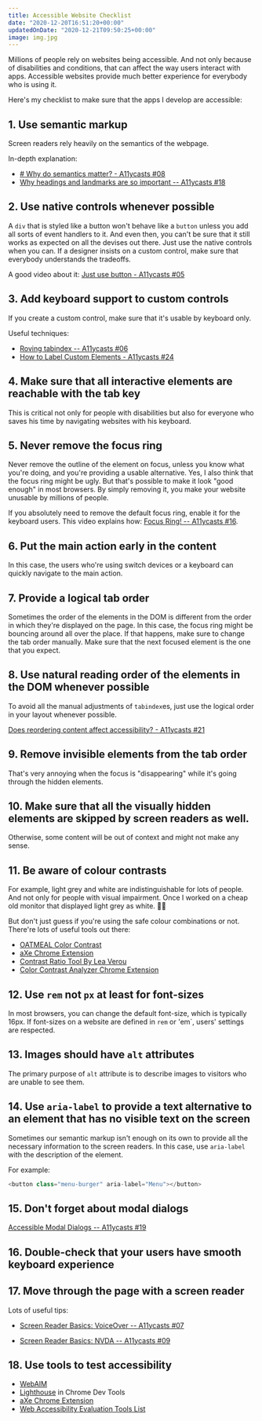 ```yaml
---
title: Accessible Website Checklist
date: "2020-12-20T16:51:20+00:00"
updatedOnDate: "2020-12-21T09:50:25+00:00"
image: img.jpg
---
```


Millions of people rely on websites being accessible. And not only because of disabilities and conditions, that can affect the way users interact with apps. Accessible websites provide much better experience for everybody who is using it.

Here's my checklist to make sure that the apps I develop are accessible:

## 1. Use semantic markup

Screen readers rely heavily on the semantics of the webpage.

In-depth explanation:

- [# Why do semantics matter? - A11ycasts #08](https://www.youtube.com/watch?v=g2tzEil5TL0&list=PLNYkxOF6rcICWx0C9LVWWVqvHlYJyqw7g)
- [Why headings and landmarks are so important -- A11ycasts #18](https://www.youtube.com/watch?v=vAAzdi1xuUY&list=PLNYkxOF6rcICWx0C9LVWWVqvHlYJyqw7g)

## 2. Use native controls whenever possible

A `div` that is styled like a button won't behave like a `button` unless you add all sorts of event handlers to it. And even then, you can't be sure that it still works as expected on all the devises out there. Just use the native controls when you can. If a designer insists on a custom control, make sure that everybody understands the tradeoffs.

A good video about it: [Just use button - A11ycasts #05](https://www.youtube.com/watch?v=CZGqnp06DnI&list=PLNYkxOF6rcICWx0C9LVWWVqvHlYJyqw7g)

## 3. Add keyboard support to custom controls

If you create a custom control, make sure that it's usable by keyboard only.

Useful techniques:

- [Roving tabindex -- A11ycasts #06](https://www.youtube.com/watch?v=uCIC2LNt0bk&list=PLNYkxOF6rcICWx0C9LVWWVqvHlYJyqw7g)
- [How to Label Custom Elements - A11ycasts #24](https://www.youtube.com/watch?v=7a6bLXw2lqQ&list=PLNYkxOF6rcICWx0C9LVWWVqvHlYJyqw7g)

## 4. Make sure that all interactive elements are reachable with the tab key

This is critical not only for people with disabilities but also for everyone who saves his time by navigating websites with his keyboard.

## 5. Never remove the focus ring

Never remove the outline of the element on focus, unless you know what you're doing, and you're providing a usable alternative. Yes, I also think that the focus ring might be ugly. But that's possible to make it look "good enough" in most browsers. By simply removing it, you make your website unusable by millions of people.

If you absolutely need to remove the default focus ring, enable it for the keyboard users. This video explains how: [Focus Ring! -- A11ycasts #16](https://www.youtube.com/watch?v=ilj2P5-5CjI&list=PLNYkxOF6rcICWx0C9LVWWVqvHlYJyqw7g&index=16).

## 6. Put the main action early in the content

In this case, the users who're using switch devices or a keyboard can quickly navigate to the main action.

## 7. Provide a logical tab order

Sometimes the order of the elements in the DOM is different from the order in which they're displayed on the page. In this case, the focus ring might be bouncing around all over the place. If that happens, make sure to change the tab order manually. Make sure that the next focused element is the one that you expect.

## 8. Use natural reading order of the elements in the DOM whenever possible

To avoid all the manual adjustments of `tabindex`es, just use the logical order in your layout whenever possible.

[Does reordering content affect accessibility? - A11ycasts #21](https://www.youtube.com/watch?v=8MAvH6vYbDo&list=PLNYkxOF6rcICWx0C9LVWWVqvHlYJyqw7g)

## 9. Remove invisible elements from the tab order

That's very annoying when the focus is "disappearing" while it's going through the hidden elements.

## 10. Make sure that all the visually hidden elements are skipped by screen readers as well.

Otherwise, some content will be out of context and might not make any sense.

## 11. Be aware of colour contrasts

For example, light grey and white are indistinguishable for lots of people. And not only for people with visual impairment. Once I worked on a cheap old monitor that displayed light grey as white. 🤷‍♀️

But don't just guess if you're using the safe colour combinations or not. There're lots of useful tools out there:

- [OATMEAL Color Contrast](https://ebay.gitbook.io/oatmeal/color-contrast/)
- [aXe Chrome Extension](https://chrome.google.com/webstore/detail/axe-web-accessibility-tes/lhdoppojpmngadmnindnejefpokejbdd)
- [Contrast Ratio Tool By Lea Verou](https://contrast-ratio.com/)
- [Color Contrast Analyzer Chrome Extension](https://chrome.google.com/webstore/detail/color-contrast-analyzer/dagdlcijhfbmgkjokkjicnnfimlebcll)

## 12. Use `rem` not `px` at least for font-sizes

In most browsers, you can change the default font-size, which is typically 16px. If font-sizes on a website are defined in `rem` or 'em`, users' settings are respected.

## 13. Images should have `alt` attributes

The primary purpose of `alt` attribute is to describe images to visitors who are unable to see them.

## 14. Use `aria-label` to provide a text alternative to an element that has no visible text on the screen

Sometimes our semantic markup isn't enough on its own to provide all the necessary information to the screen readers. In this case, use `aria-label` with the description of the element.

For example:

```javascript
<button class="menu-burger" aria-label="Menu"></button>
```

## 15. Don't forget about modal dialogs

[Accessible Modal Dialogs -- A11ycasts #19](https://www.youtube.com/watch?v=JS68faEUduk&list=PLNYkxOF6rcICWx0C9LVWWVqvHlYJyqw7g&index=19)

## 16. Double-check that your users have smooth keyboard experience

## 17. Move through the page with a screen reader

Lots of useful tips:

- [Screen Reader Basics: VoiceOver -- A11ycasts #07](https://www.youtube.com/watch?v=5R-6WvAihms&list=PLNYkxOF6rcICWx0C9LVWWVqvHlYJyqw7g&index=7)

- [Screen Reader Basics: NVDA -- A11ycasts #09](https://www.youtube.com/watch?v=Jao3s_CwdRU&list=PLNYkxOF6rcICWx0C9LVWWVqvHlYJyqw7g&index=9)

## 18. Use tools to test accessibility

- [WebAIM](https://webaim.org/)
- [Lighthouse](https://developers.google.com/web/tools/lighthouse) in Chrome Dev Tools
- [aXe Chrome Extension](https://chrome.google.com/webstore/detail/axe-web-accessibility-tes/lhdoppojpmngadmnindnejefpokejbdd)
- [Web Accessibility Evaluation Tools List](https://www.w3.org/WAI/ER/tools/?q=bitv-german-government-standard)
